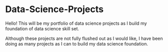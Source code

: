 # Data-Science-Projects

Hello! This will be my portfolio of data science projects as I build my foundation of data science skill set.

Although these projects are not fully flushed out as I would like, I have been doing as many projects as I can to build my data science foundation. 
